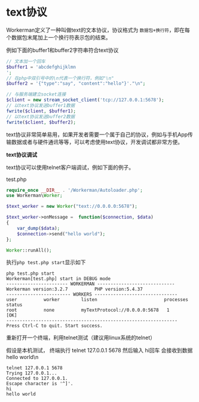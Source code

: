 # text协议
Workerman定义了一种叫做text的文本协议，协议格式为 ```数据包+换行符```，即在每个数据包末尾加上一个换行符表示包的结束。

例如下面的buffer1和buffer2字符串符合text协议

```php
// 文本加一个回车
$buffer1 = 'abcdefghijklmn
';
// 在php中双引号中的\n代表一个换行符，例如"\n"
$buffer2 = '{"type":"say", "content":"hello"}'."\n";

// 与服务端建立socket连接
$client = new stream_socket_client('tcp://127.0.0.1:5678');
// 以text协议发送buffer1数据
fwrite($client, $buffer1);
// 以text协议发送buffer2数据
fwrite($client, $buffer2);
```

text协议非常简单易用，如果开发者需要一个属于自己的协议，例如与手机App传输数据或者与硬件通讯等等，可以考虑使用text协议，开发调试都非常方便。

**text协议调试**

text协议可以使用telnet客户端调试，例如下面的例子。

test.php

```php
require_once __DIR__ . '/Workerman/Autoloader.php';
use Workerman\Worker;

$text_worker = new Worker("text://0.0.0.0:5678");

$text_worker->onMessage =  function($connection, $data)
{
    var_dump($data);
    $connection->send("hello world");
};

Worker::runAll();
```

执行```php test.php start```显示如下
```
php test.php start
Workerman[test.php] start in DEBUG mode
----------------------- WORKERMAN -----------------------------
Workerman version:3.2.7          PHP version:5.4.37
------------------------ WORKERS -------------------------------
user          worker        listen                         processes status
root          none          myTextProtocol://0.0.0.0:5678   1         [OK]
----------------------------------------------------------------
Press Ctrl-C to quit. Start success.
```

重新打开一个终端，利用telnet测试（建议用linux系统的telnet）

假设是本机测试，
终端执行 telnet 127.0.0.1 5678
然后输入 hi回车
会接收到数据hello world\n
```
telnet 127.0.0.1 5678
Trying 127.0.0.1...
Connected to 127.0.0.1.
Escape character is '^]'.
hi
hello world

```

